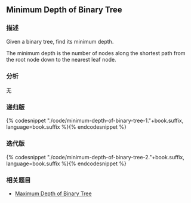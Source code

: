 ## Minimum Depth of Binary Tree


### 描述

Given a binary tree, find its minimum depth.

The minimum depth is the number of nodes along the shortest path from the root node down to the nearest leaf node.


### 分析

无


### 递归版

{% codesnippet "./code/minimum-depth-of-binary-tree-1."+book.suffix, language=book.suffix %}{% endcodesnippet %}


### 迭代版

{% codesnippet "./code/minimum-depth-of-binary-tree-2."+book.suffix, language=book.suffix %}{% endcodesnippet %}


### 相关题目


* [Maximum Depth of Binary Tree](maximum-depth-of-binary-tree.md)
